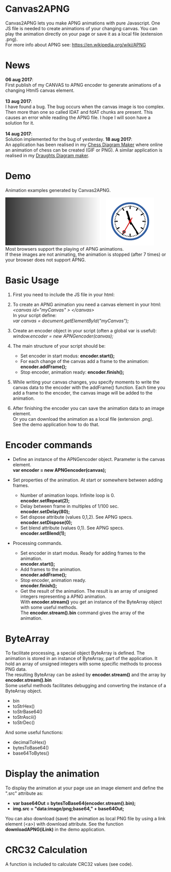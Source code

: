 # Canvas2APNG

Canvas2APNG lets you make APNG animations with pure Javascript.
One JS file is needed to create animations of your changing canvas.
You can play the animation directly on your page or save it as a local
file (extension .png).  <br/>
For more info about APNG see: https://en.wikipedia.org/wiki/APNG

# News
**06 aug 2017**: <br/>
First publish of my CANVAS to APNG encoder to generate animations of a changing Html5 canvas element. <br/> <br/>
**13 aug 2017**: <br/>
I have found a bug. The bug occurs when the canvas image is too complex. Then more than one so called IDAT and fdAT chunks are present. This causes an error while reading the APNG file. I hope I will soon have a solution for it. <br/> <br/>
**14 aug 2017**: <br/>
Solution implemented for the bug of yesterday.
**18 aug 2017**: <br/>
An application has been realised in my [Chess Diagram Maker](http://svg_experimenten.deds.nl/chessboard/chess_diagram_maker.html) where online an animation of chess can be created (GIF or PNG). 
A similar application is realised in my [Draughts Diagram maker](http://svg_experimenten.deds.nl/draughtboard/draughts_diagram_maker.html).

# Demo
Animation examples generated by Canvas2APNG.

![Basic animation.](Demo/demo_animation_basics.png)&nbsp;&nbsp;&nbsp;&nbsp;![Clock animation.](Demo/demo_animation_clock.png)
<br/>
Most browsers support the playing of APNG animations.  <br/>
If these images are not animating, the animation is stopped (after 7 times) or your browser does not support APNG.

# Basic Usage

1. First you need to include the JS file in your html: <br/>
      *<script type="text/javascript" src="canvas2apng.js">  </script>*

2. To create an APNG animation you need a canvas element in your html: <br/> 
   *\<canvas id="myCanvas" \>  \</canvas\>*   <br/> 
   In your script define: <br/>
   *var canvas = document.getElementById("myCanvas");*

3. Create an encoder object in your script (often a global var is useful): <br/>
      *window.encoder = new APNGencoder(canvas);*

4. The main structure of your script should be: <br/>
      * Set encoder in start modus: **encoder.start();** 
      * For each change of the canvas add a frame to the animation: **encoder.addFrame();**  
      * Stop encoder, animation ready: **encoder.finish();** 

5. While writing your canvas changes, you specify moments to write the canvas data to the encoder with the addFrame() function. Each time you add a frame to the encoder, the canvas image will be added to the animation.

6. After finishing the encoder you can save the animation data to an image element.  <br/>
   Or you can download the animation as a local file (extension .png).  <br/>
   See the demo application how to do that.

# Encoder commands
* Define an instance of the APNGencoder object. Parameter is the canvas element. <br/>
  **var encoder = new APNGencoder(canvas);**

* Set properties of the animation. At start or somewhere between adding frames.
  * Number of animation loops. Infinite loop is 0. <br/>
    **encoder.setRepeat(2);** 
  * Delay between frame in multiples of 1/100 sec. <br/>
    **encoder.setDelay(80);**
  * Set dispose attribute (values 0,1,2). See APNG specs.  <br/>
    **encoder.setDispose(0);**
  * Set blend attribute (values 0,1). See APNG specs.  <br/>
    **encoder.setBlend(1);** 

* Processing commands.
  * Set encoder in start modus. Ready for adding frames to the animation.  <br/>
    **encoder.start();**
  * Add frames to the animation.  <br/>
    **encoder.addFrame();**
  * Stop encoder, animation ready.  <br/>
    **encoder.finish();**
  * Get the result of the animation. The result is an array of unsigned integers representing a APNG animation. <br/>
    With **encoder.stream()** you get an instance of the ByteArray object with some useful methods. <br/>
    The **encoder.stream().bin** command gives the array of the animation. 

# ByteArray
To facilitate processing, a special object ByteArray is defined. The animation is stored in an instance of ByteArray, part of the application. It hold an array of unsigned integers with some specific methods to process PNG data. <br/>
The resulting ByteArray can be asked by **encoder.stream()** and the array by **encoder.stream().bin**  <br/>
Some useful methods facilitates debugging and converting the instance of a ByteArray object.
* bin
* toStrHex()
* toStrBase64()
* toStrAscii()
* toStrDec()

And some useful functions: 
* decimalToHex()
* bytesToBase64()
* base64ToBytes()

# Display the animation
To display the animation at your page use an image element and define the ".src" attribute as:
  * **var base64Out = bytesToBase64(encoder.stream().bin);**
  * **img.src = "data:image/png;base64," + base64Out;**   <br/>

You can also download (save) the animation as local PNG file by using a link element (\<a\>) with
download attribute. See the function **downloadAPNG(iLink)** in the demo application.

# CRC32 Calculation
A function is included to calculate CRC32 values (see code).
